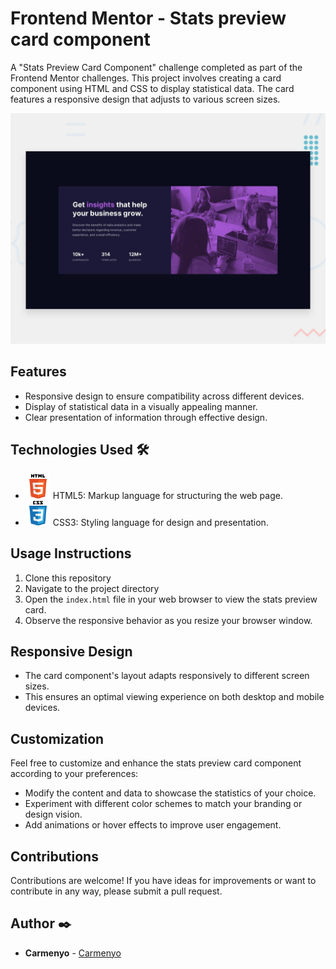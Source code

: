 # Frontend Mentor - Stats preview card component

A "Stats Preview Card Component" challenge completed as part of the Frontend Mentor challenges. This project involves creating a card component using HTML and CSS to display statistical data. The card features a responsive design that adjusts to various screen sizes.

![Design preview for the Stats preview card component coding challenge](./design/desktop-preview.jpg)

## Features

- Responsive design to ensure compatibility across different devices.
- Display of statistical data in a visually appealing manner.
- Clear presentation of information through effective design.

## Technologies Used 🛠️

- <img src="https://raw.githubusercontent.com/devicons/devicon/master/icons/html5/html5-original-wordmark.svg" alt="html5" width="40" height="40"/> HTML5: Markup language for structuring the web page.
- <img src="https://raw.githubusercontent.com/devicons/devicon/master/icons/css3/css3-original-wordmark.svg" alt="css3" width="40" height="40"/> CSS3: Styling language for design and presentation.

## Usage Instructions

1. Clone this repository
2. Navigate to the project directory
3. Open the `index.html` file in your web browser to view the stats preview card.
4. Observe the responsive behavior as you resize your browser window.

## Responsive Design

- The card component's layout adapts responsively to different screen sizes.
- This ensures an optimal viewing experience on both desktop and mobile devices.

## Customization

Feel free to customize and enhance the stats preview card component according to your preferences:

- Modify the content and data to showcase the statistics of your choice.
- Experiment with different color schemes to match your branding or design vision.
- Add animations or hover effects to improve user engagement.

## Contributions

Contributions are welcome! If you have ideas for improvements or want to contribute in any way, please submit a pull request.

## Author ✒️

- **Carmenyo** - [Carmenyo](https://github.com/carmenyo)
